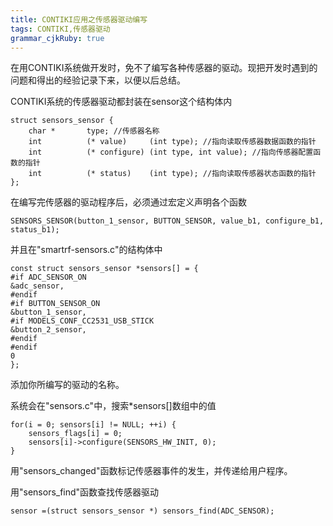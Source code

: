 ```yaml
---
title: CONTIKI应用之传感器驱动编写
tags: CONTIKI,传感器驱动
grammar_cjkRuby: true
---
```



在用CONTIKI系统做开发时，免不了编写各种传感器的驱动。现把开发时遇到的问题和得出的经验记录下来，以便以后总结。

CONTIKI系统的传感器驱动都封装在sensor这个结构体内

    struct sensors_sensor {
        char *       type; //传感器名称
        int          (* value)     (int type); //指向读取传感器数据函数的指针
        int          (* configure) (int type, int value); //指向传感器配置函数的指针
        int          (* status)    (int type); //指向读取传感器状态函数的指针
    };

在编写完传感器的驱动程序后，必须通过宏定义声明各个函数

    SENSORS_SENSOR(button_1_sensor, BUTTON_SENSOR, value_b1, configure_b1, status_b1);
    
并且在"smartrf-sensors.c"的结构体中

    const struct sensors_sensor *sensors[] = {
    #if ADC_SENSOR_ON
    &adc_sensor,
    #endif
    #if BUTTON_SENSOR_ON
    &button_1_sensor,
    #if MODELS_CONF_CC2531_USB_STICK
    &button_2_sensor,
    #endif
    #endif
    0
    };
添加你所编写的驱动的名称。



系统会在"sensors.c"中，搜索*sensors[]数组中的值

    for(i = 0; sensors[i] != NULL; ++i) {
        sensors_flags[i] = 0;
        sensors[i]->configure(SENSORS_HW_INIT, 0);
    }
用"sensors_changed"函数标记传感器事件的发生，并传递给用户程序。

用"sensors_find"函数查找传感器驱动

    sensor =(struct sensors_sensor *) sensors_find(ADC_SENSOR);